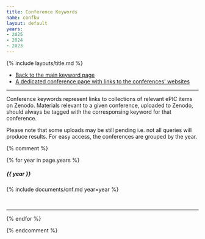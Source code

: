 ```yaml
---
title: Conference Keywords
name: confkw
layout: default
years:
- 2025
- 2024
- 2023
---
```

{% include layouts/title.md %}

* [Back to the main keyword page](/documents/keywords.html)
* [A dedicated conference page with links to the conferences' websites](/documents/conferences.html)

---

Conference keywords represent links to collections of relevant ePIC items on Zenodo.
Materials relevant to a given conference, uploaded to Zenodo, should always be tagged
with the corresponsing keyword for that conference.

Please note that some uploads may be still pending i.e. not all queries will produce results.
For easy access, the conferences are grouped by the year.


{% comment %}

{% for year in page.years %}
##### {{ year }}

{% include documents/cnf.md year=year %}

<br/>

---

{% endfor %}

{% endcomment %}